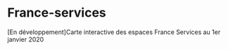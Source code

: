 # France-services
[En développement]Carte interactive des espaces France Services au 1er janvier 2020
